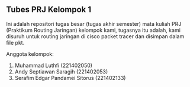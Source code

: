 ## Tubes PRJ Kelompok 1

Ini adalah repositori tugas besar (tugas akhir semester) mata kuliah PRJ (Praktikum Routing Jaringan) kelompok kami, tugasnya itu adalah, kami disuruh untuk routing jaringan di cisco packet tracer dan disimpan dalam file pkt.

Anggota kelompok:

1. Muhammad Luthfi (221402050)
2. Andy Septiawan Saragih (221402053)
3. Serafim Edgar Pandamei Sitorus (221402133)